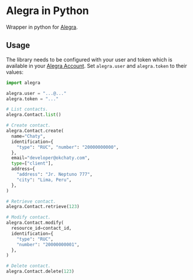 # Alegra in Python
Wrapper in python for [Alegra](https://alegra.com).

## Usage

The library needs to be configured with your user and token which is
available in your [Alegra Account](https://app.alegra.com/configuration/api).
Set `alegra.user` and `alegra.token` to their values:

```python
import alegra 

alegra.user = "...@..."
alegra.token = "..."

# List contacts.
alegra.Contact.list()

# Create contact.
alegra.Contact.create(
  name="Chaty",
  identification={
    "type": "RUC", "number": "20000000000",
  },
  email="developer@okchaty.com",
  type=["client"],
  address={
    "address": "Jr. Neptuno 777",
    "city": "Lima, Peru",
  },
)

# Retrieve contact.
alegra.Contact.retrieve(123)

# Modify contact.
alegra.Contact.modify(
  resource_id=contact_id,
  identification={
    "type": "RUC",
    "number": "20000000001",
  },
)

# Delete contact.
alegra.Contact.delete(123)
```
